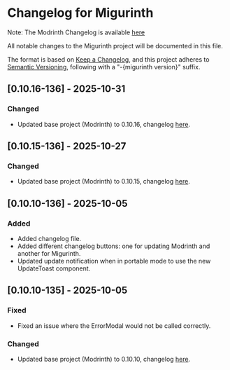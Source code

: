 # Changelog for Migurinth

Note: The Modrinth Changelog is available [here](https://modrinth.com/news/changelog?filter=app)

All notable changes to the Migurinth project will be documented in this file.

The format is based on [Keep a Changelog](https://keepachangelog.com/en/1.1.0/),
and this project adheres to [Semantic Versioning](https://semver.org/spec/v2.0.0.html), following with a "-{migurinth version}" suffix.

## [0.10.16-136] - 2025-10-31

### Changed

- Updated base project (Modrinth) to 0.10.16, changelog [here](https://modrinth.com/news/changelog?filter=app).

## [0.10.15-136] - 2025-10-27

### Changed

- Updated base project (Modrinth) to 0.10.15, changelog [here](https://modrinth.com/news/changelog?filter=app).

## [0.10.10-136] - 2025-10-05

### Added

- Added changelog file.
- Added different changelog buttons: one for updating Modrinth and another for Migurinth.
- Updated update notification when in portable mode to use the new UpdateToast component.

## [0.10.10-135] - 2025-10-05

### Fixed

- Fixed an issue where the ErrorModal would not be called correctly.

### Changed

- Updated base project (Modrinth) to 0.10.10, changelog [here](https://modrinth.com/news/changelog?filter=app).
